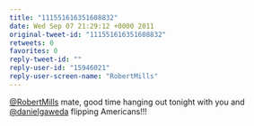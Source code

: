 ```yaml
---
title: "111551616351608832"
date: Wed Sep 07 21:29:12 +0000 2011
original-tweet-id: "111551616351608832"
retweets: 0
favorites: 0
reply-tweet-id: ""
reply-user-id: "15946021"
reply-user-screen-name: "RobertMills"
---
```

<a href="https://twitter.com/RobertMills">@RobertMills</a> mate, good time hanging out tonight with you and <a href="https://twitter.com/danielgaweda">@danielgaweda</a> flipping Americans!!!
